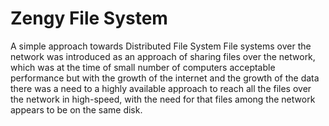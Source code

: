 Zengy File System
===

A simple approach towards Distributed File System File systems over the network was introduced 
as an approach of sharing files over the network, which was at the time of small number of computers acceptable performance but with the growth of the internet  and the growth of the data there was a need to a highly available approach to reach all the files over the  network in high-speed, with the need for that files among the network appears to be on the same disk.
